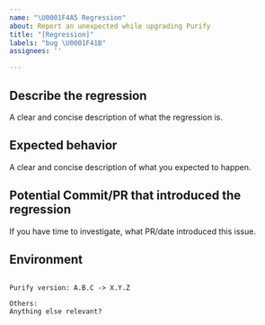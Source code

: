 ```yaml
---
name: "\U0001F4A5 Regression"
about: Report an unexpected while upgrading Purify
title: "[Regression]"
labels: "bug \U0001F41B"
assignees: ''

---
```


## Describe the regression
A clear and concise description of what the regression is.

## Expected behavior
A clear and concise description of what you expected to happen.

## Potential Commit/PR that introduced the regression
If you have time to investigate, what PR/date introduced this issue.


## Environment
<pre><code>
Purify version: A.B.C -> X.Y.Z

Others:
Anything else relevant?
</code></pre>
